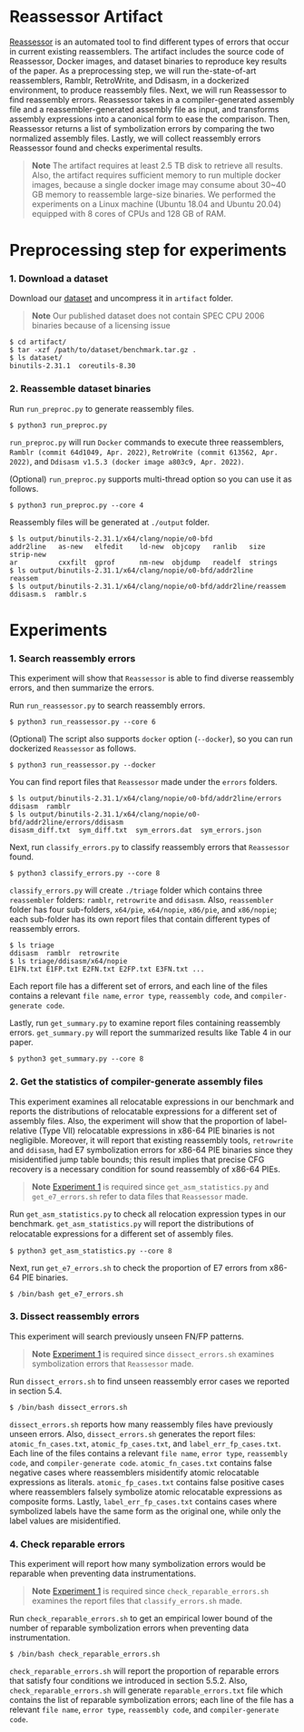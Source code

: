 Reassessor Artifact
========

[Reassessor](https://github.com/SoftSec-KAIST/Reassessor) is an automated tool
to find different types of errors that occur in current existing reassemblers.
The artifact includes the source code of Reassessor, Docker images, and dataset
binaries to reproduce key results of the paper. As a preprocessing step, we will 
run the-state-of-art reassemblers, Ramblr, RetroWrite, and Ddisasm, in a 
dockerized environment, to produce reassembly files. Next, we will run Reassessor 
to find reassembly errors. Reassessor takes in a compiler-generated assembly 
file and a reassembler-generated assembly file as input, and transforms assembly 
expressions into a canonical form to ease the comparison. Then, Reassessor 
returns a list of symbolization errors by comparing the two normalized assembly 
files. Lastly, we will collect reassembly errors Reassessor found and checks 
experimental results.

> **Note**
> The artifact requires at least 2.5 TB disk to retrieve all results. 
> Also, the artifact requires sufficient memory to run multiple docker
> images, because a single docker image may consume about 30~40 GB memory to
> reassemble large-size binaries.
> We performed the experiments on a Linux machine (Ubuntu 18.04 and Ubuntu 20.04) 
> equipped with 8 cores of CPUs and 128 GB of RAM.

# Preprocessing step for experiments

### 1. Download a dataset

Download our [dataset](https://doi.org/10.5281/zenodo.7178116) and uncompress
it in `artifact` folder.
> **Note**
> Our published dataset does not contain SPEC CPU 2006 binaries because of a
> licensing issue


```
$ cd artifact/
$ tar -xzf /path/to/dataset/benchmark.tar.gz .
$ ls dataset/
binutils-2.31.1  coreutils-8.30
```

### 2. Reassemble dataset binaries

Run `run_preproc.py` to generate reassembly files.
```
$ python3 run_preproc.py
```

`run_preproc.py` will run `Docker` commands to execute three reassemblers,
`Ramblr (commit 64d1049, Apr. 2022)`, `RetroWrite (commit 613562, Apr. 2022)`,
and `Ddisasm v1.5.3 (docker image a803c9, Apr. 2022)`.

(Optional) `run_preproc.py` supports multi-thread option so you can use it as
follows.
```
$ python3 run_preproc.py --core 4
```

Reassembly files will be generated at `./output` folder.

```
$ ls output/binutils-2.31.1/x64/clang/nopie/o0-bfd
addr2line   as-new   elfedit    ld-new  objcopy   ranlib   size     strip-new
ar          cxxfilt  gprof      nm-new  objdump   readelf  strings
$ ls output/binutils-2.31.1/x64/clang/nopie/o0-bfd/addr2line
reassem
$ ls output/binutils-2.31.1/x64/clang/nopie/o0-bfd/addr2line/reassem
ddisasm.s  ramblr.s
```

# Experiments

### 1. Search reassembly errors

This experiment will show that `Reassessor` is able to find diverse reassembly
errors, and then summarize the errors.

Run `run_reassessor.py` to search reassembly errors.

```
$ python3 run_reassessor.py --core 6
```

(Optional) The script also supports `docker` option (`--docker`), so you can
run dockerized `Reassessor` as follows.
```
$ python3 run_reassessor.py --docker
```

You can find report files that `Reassessor` made under the `errors` folders.

```
$ ls output/binutils-2.31.1/x64/clang/nopie/o0-bfd/addr2line/errors
ddisasm  ramblr
$ ls output/binutils-2.31.1/x64/clang/nopie/o0-bfd/addr2line/errors/ddisasm
disasm_diff.txt  sym_diff.txt  sym_errors.dat  sym_errors.json
```

Next, run `classify_errors.py` to classify reassembly errors that `Reassessor`
found.

```
$ python3 classify_errors.py --core 8
```

`classify_errors.py` will create `./triage` folder which contains three
`reassembler` folders:  `ramblr`, `retrowrite` and `ddisasm`.  Also,
`reassembler` folder has four sub-folders, `x64/pie`, `x64/nopie`, `x86/pie`,
and `x86/nopie`; each sub-folder has its own report files that contain
different types of reassembly errors.

```
$ ls triage
ddisasm  ramblr  retrowrite
$ ls triage/ddisasm/x64/nopie
E1FN.txt E1FP.txt E2FN.txt E2FP.txt E3FN.txt ...
```

Each report file has a different set of errors, and each line of the files
contains a relevant `file name`, `error type`, `reassembly code`, and
`compiler-generate code`.

Lastly, run  `get_summary.py` to examine report files containing reassembly
errors. `get_summary.py` will report the summarized results like Table 4 in our
paper.

```
$ python3 get_summary.py --core 8
```



### 2. Get the statistics of compiler-generate assembly files

This experiment examines all relocatable expressions in our benchmark and
reports the distributions of relocatable expressions for a different set of
assembly files. Also, the experiment will show that the proportion of
label-relative (Type VII) relocatable expressions in x86-64 PIE binaries is not
negligible. Moreover, it will report that existing reassembly tools,
`retrowrite` and `ddisasm`, had E7 symbolization errors for x86-64 PIE binaries
since they misidentified jump table bounds; this result implies that precise
CFG recovery is a necessary condition for sound reassembly of x86-64 PIEs.

> **Note**
> [Experiment 1](https://github.com/SoftSec-KAIST/Reassessor/tree/main/artifact#1-search-reassembly-errors)
> is required since `get_asm_statistics.py` and `get_e7_errors.sh` refer to data files that `Reassessor` made.

Run `get_asm_statistics.py` to check all relocation expression types in our
benchmark. `get_asm_statistics.py` will report the distributions of relocatable
expressions for a different set of assembly ﬁles.

```
$ python3 get_asm_statistics.py --core 8
```

Next, run `get_e7_errors.sh` to check the proportion of E7 errors 
from x86-64 PIE binaries.
```
$ /bin/bash get_e7_errors.sh
```


### 3. Dissect reassembly errors

This experiment will search previously unseen FN/FP patterns.

> **Note**
> [Experiment 1](https://github.com/SoftSec-KAIST/Reassessor/tree/main/artifact#1-search-reassembly-errors)
> is required since `dissect_errors.sh` examines symbolization errors that
> `Reassessor` made.

Run `dissect_errors.sh` to find unseen reassembly error cases we reported in
section 5.4.

```
$ /bin/bash dissect_errors.sh
```

`dissect_errors.sh` reports how many reassembly files have previously unseen
errors. Also, `dissect_errors.sh` generates the report files:
`atomic_fn_cases.txt`, `atomic_fp_cases.txt`, and `label_err_fp_cases.txt`.
Each line of the files contains a relevant `file name`, `error type`,
`reassembly code`, and `compiler-generate code`. `atomic_fn_cases.txt` contains
false negative cases where reassemblers misidentify atomic relocatable
expressions as literals. `atomic_fp_cases.txt` contains false positive cases
where reassemblers falsely symbolize atomic relocatable expressions as
composite forms. Lastly, `label_err_fp_cases.txt` contains cases where
symbolized labels have the same form as the original one, while only the
label values are misidentified.



### 4. Check reparable errors

This experiment will report how many symbolization errors would be reparable
when preventing data instrumentations.

> **Note**
> [Experiment 1](https://github.com/SoftSec-KAIST/Reassessor/tree/main/artifact#1-search-reassembly-errors)
> is required since `check_reparable_errors.sh` examines the report files
> that `classify_errors.sh` made.

Run `check_reparable_errors.sh` to get an empirical lower bound of the number
of reparable symbolization errors when preventing data instrumentation.

```
$ /bin/bash check_reparable_errors.sh
```

`check_reparable_errors.sh` will report the proportion of reparable errors that
satisfy four conditions we introduced in section 5.5.2. Also,
`check_reparable_errors.sh` will generate `reparable_errors.txt` file which
contains the list of reparable symbolization errors; each line of the file has
a relevant `file name`, `error type`, `reassembly code`, and `compiler-generate
code`.

